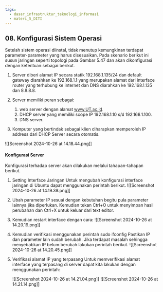 ```yaml
---
tags:
  - dasar_infrastruktur_teknologi_informasi
  - materi_5_DITI
---
```

## 08. Konfigurasi Sistem Operasi

Setelah sistem operasi diinstal, tidak menutup kemungkinan terdapat parameter-parameter yang harus disesuaikan. Pada skenario berikut ini susun jaringan seperti topologi pada Gambar 5.47 dan akan dikonfigurasi dengan ketentuan sebagai berikut.

1. Server diberi alamat IP secara statik 192.168.1.135/24 dan default gateway diarahkan ke 192.168.1.1 yang merupakan alamat dari interface router yang terhubung ke internet dan DNS diarahkan ke 192.168.1.135  dan 8.8.8.8.
   
2. Server memiliki peran sebagai:
	1. ﻿﻿﻿web server dengan alamat www.UT.ac.id.
	2. ﻿﻿﻿DHCP server yang memiliki scope IP 192.168.1.10 s/d 192.168.1.100.
	3. ﻿﻿﻿DNS server.

3. Komputer yang bertindak sebagai klien diharapkan memperoleh IP address dari DHCP Server secara otomatis.

![[Screenshot 2024-10-26 at 14.18.44.png]]

#### Konfigurasi Server

Konfigurasi terhadap server akan dilakukan melalui tahapan-tahapan berikut.

1. Setting Interface Jaringan Untuk mengubah konfigurasi interface jaringan di Ubuntu dapat menggunakan perintah berikut.
![[Screenshot 2024-10-26 at 14.19.38.png]]

2. Ubah parameter IP sesuai dengan kebutuhan begitu pula parameter lainnya jika diperlukan. Kemudian tekan Ctrl+O untuk menyimpan hasil perubahan dan Ctrl+X untuk keluar dari text editor.
   
3. Kemudian restart interface dengan cara:
   ![[Screenshot 2024-10-26 at 14.20.19.png]]
   
4. Kemudian verifikasi menggunakan perintah sudo ifconfig Pastikan IP dan parameter lain sudah berubah. Jika terdapat masalah sehingga menyebabkan IP belum berubah lakukan perintah berikut.
   ![[Screenshot 2024-10-26 at 14.20.45.png]]
5. Verifikasi alamat IP yang terpasang Untuk memverifikasi alamat interface yang terpasang di server dapat kita lakukan dengan menggunakan perintah:
   
   ![[Screenshot 2024-10-26 at 14.21.04.png]]
   ![[Screenshot 2024-10-26 at 14.21.14.png]]
   